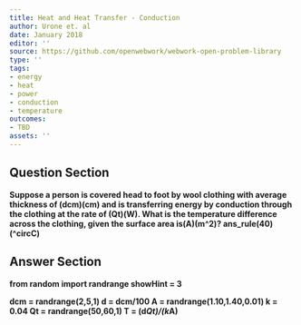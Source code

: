 ```yaml
---
title: Heat and Heat Transfer - Conduction
author: Urone et. al
date: January 2018
editor: ''
source: https://github.com/openwebwork/webwork-open-problem-library
type: ''
tags:
- energy
- heat
- power
- conduction
- temperature
outcomes:
- TBD
assets: ''
---
```


## Question Section 

<b>
Suppose a person is covered head to foot by wool clothing with average thickness of
(dcm)(cm) and is transferring energy by conduction through the clothing at the rate of
(Qt)(W). What is the temperature difference across the clothing, given the surface
area is(A)(m^2)?
ans_rule(40)(^circC)


## Answer Section

from random import randrange
showHint = 3

dcm = randrange(2,5,1)
d = dcm/100
A = randrange(1.10,1.40,0.01)
k = 0.04
Qt = randrange(50,60,1)
T = (d*Qt)/(k*A)